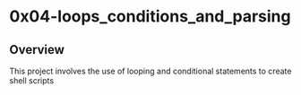 # 0x04-loops_conditions_and_parsing

## Overview

This project involves the use of looping and conditional statements to create shell scripts